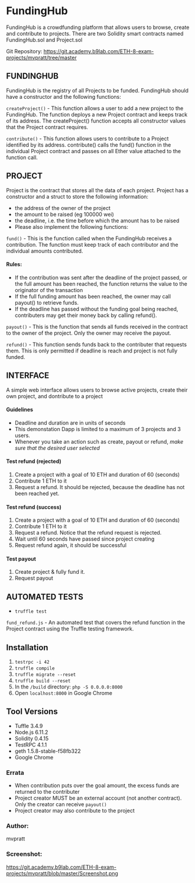 # FundingHub

FundingHub is a crowdfunding platform that allows users to browse, create and contribute to projects.  There are two Solidity smart contracts named FundingHub.sol and Project.sol 

Git Repository:
https://git.academy.b9lab.com/ETH-8-exam-projects/mvpratt/tree/master

## FUNDINGHUB 

FundingHub is the registry of all Projects to be funded. FundingHub should have a constructor and the following functions:

`createProject()` - This function allows a user to add a new project to the FundingHub. The function deploys a new Project contract and keeps track of its address. The createProject() function accepts all constructor values that the Project contract requires.

`contribute()` - This function allows users to contribute to a Project identified by its address. contribute() calls the fund() function in the individual Project contract and passes on all Ether value attached to the function call.


## PROJECT 

Project is the contract that stores all the data of each project. Project has a constructor and a struct to store the following information:

* the address of the owner of the project
* the amount to be raised (eg 100000 wei)
* the deadline, i.e. the time before which the amount has to be raised
* Please also implement the following functions:

`fund()` - This is the function called when the FundingHub receives a contribution. The function must keep track of each contributor and the individual amounts contributed. 
#### Rules: 
* If the contribution was sent after the deadline of the project passed, or the full amount has been reached, the function returns the value to the originator of the transaction 
* If the full funding amount has been reached, the owner may call payout() to retrieve funds.
* If the deadline has passed without the funding goal being reached, contributers may get their money back by calling refund().

`payout()` - This is the function that sends all funds received in the contract to the owner of the project.  Only the owner may receive the payout.

`refund()` - This function sends funds back to the contributer that requests them.  This is only permitted if deadline is reach and project is not fully funded.


## INTERFACE

A simple web interface allows users to browse active projects, create their own project, and dontribute to a project

#### Guidelines
* Deadline and duration are in units of  seconds
* This demonstation Dapp is limited to a maximum of 3 projects and 3 users.
* Whenever you take an action such as create, payout or refund, _make sure that the desired user selected_

#### Test refund (rejected)
1. Create a project with a goal of 10 ETH and duration of 60 (seconds)
2. Contribute 1 ETH to it
3. Request a refund.  It should be rejected, because the deadline has not been reached yet.

#### Test refund (success)
1. Create a project with a goal of 10 ETH and duration of 60 (seconds)
2. Contribute 1 ETH to it
3. Request a refund.  Notice that the refund request is rejected.
4. Wait until 60 seconds have passed since project creating
5. Request refund again, it should be successful

#### Test payout
1. Create project & fully fund it.
7. Request payout

## AUTOMATED TESTS

* `truffle test`

`fund_refund.js` - An automated test that covers the refund function in the Project contract using the Truffle testing framework. 


## Installation

1. `testrpc -i 42`
2. `truffle compile` 
3. `truffle migrate --reset` 
4. `truffle build --reset`
5. In the `/build` directory: `php -S 0.0.0.0:8000`
6. Open `localhost:8000` in Google Chrome

## Tool Versions 

 * Tuffle 3.4.9
 * Node.js 6.11.2
 * Solidity 0.4.15
 * TestRPC 4.1.1
 * geth 1.5.8-stable-f58fb322
 * Google Chrome 


### Errata

* When contribution puts over the goal amount, the excess funds are returned to the contributer
* Project creator MUST be an external account (not another contract).  Only the creator can receive `payout()`
* Project creator may also contribute to the project

### Author:

mvpratt

### Screenshot:

https://git.academy.b9lab.com/ETH-8-exam-projects/mvpratt/blob/master/Screenshot.png


